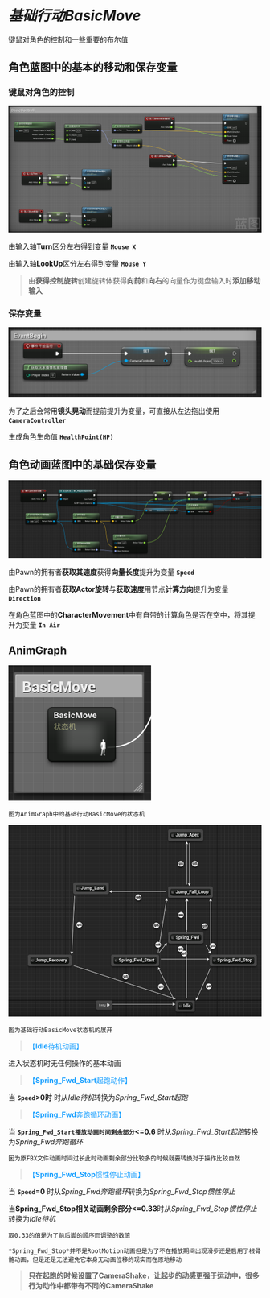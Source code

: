 # *基础行动BasicMove*

键鼠对角色的控制和一些重要的布尔值

## 角色蓝图中的基本的移动和保存变量
### 键鼠对角色的控制
![Image](amWiki/images/基础行动1.png)

由输入轴**Turn**区分左右得到变量 **`Mouse X`**

由输入轴**LookUp**区分左右得到变量 **`Mouse Y`**

>由**获得控制旋转**创建旋转体获得**向前**和**向右**的向量作为键盘输入时**添加移动输入**

### 保存变量
![Image](amWiki/images/基础行动2.png )

为了之后会常用**镜头晃动**而提前提升为变量，可直接从左边拖出使用 **`CameraController`**

生成角色生命值 **`HealthPoint(HP)`**

## 角色动画蓝图中的基础保存变量

![Image](amWiki/images/BasicMove3.png)

由Pawn的拥有者**获取其速度**获得**向量长度**提升为变量 **`Speed`**

由Pawn的拥有者**获取Actor旋转**与**获取速度**用节点**计算方向**提升为变量 **`Direction`**

在角色蓝图中的**CharacterMovement**中有自带的计算角色是否在空中，将其提升为变量 **`In Air`**


## AnimGraph

![Image](amWiki/images/BasicMove4.png)

`图为AnimGraph中的基础行动BasicMove的状态机`

![Image](amWiki/images/Jump2.png)

`图为基础行动BasicMove状态机的展开`

><font color=#1aa0ff>【**Idle**待机动画】</font>

进入状态机时无任何操作的基本动画

><font color=#1aa0ff>【**Spring_Fwd_Start**起跑动作】</font>

当 **`Speed`>0时** 时从*Idle待机*转换为*Spring_Fwd_Start起跑*

><font color=#1aa0ff>【**Spring_Fwd**奔跑循环动画】</font>

当 **`Spring_Fwd_Start播放动画时间剩余部分`<=0.6** 时从*Spring_Fwd_Start起跑*转换为*Spring_Fwd奔跑循环*

`因为原FBX文件动画时间过长此时动画剩余部分比较多的时候就要转换对于操作比较自然`

><font color=#1aa0ff>【**Spring_Fwd_Stop**惯性停止动画】</font>

当 **`Speed`=0** 时从*Spring_Fwd奔跑循环*转换为*Spring_Fwd_Stop惯性停止*

当**Spring_Fwd_Stop相关动画剩余部分<=0.33**时从*Spring_Fwd_Stop惯性停止*转换为*Idle待机*

`取0.33的值是为了前后脚的顺序而调整的数值`

`*Spring_Fwd_Stop*并不是RootMotion动画但是为了不在播放期间出现滑步还是启用了根骨骼动画，但是还是无法避免它本身无动画位移的现实而在原地移动`

>**只在起跑的时候设置了CameraShake，让起步的动感更强于运动中，很多行为动作中都带有不同的CameraShake**
